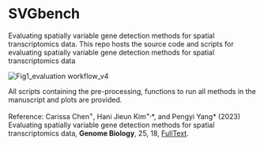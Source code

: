 # SVGbench

Evaluating spatially variable gene detection methods for spatial transcriptomics data.
This repo hosts the source code and scripts for evaluating spatially variable gene detection methods for spatial transcriptomics data

![Fig1_evaluation workflow_v4](https://github.com/PYangLab/SVGbench/assets/10148940/9e39d918-5a7c-4b3f-8068-24cee617c533)

All scripts containing the pre-processing, functions to run all methods in the manuscript and plots are provided.

Reference:
Carissa Chen<sup>+</sup>, Hani Jieun Kim<sup>+,</sup>\*, and Pengyi Yang\* (2023) Evaluating spatially variable gene detection methods for spatial transcriptomics data, **Genome Biology**, 25, 18, [FullText](https://doi.org/10.1186/s13059-023-03145-y).
